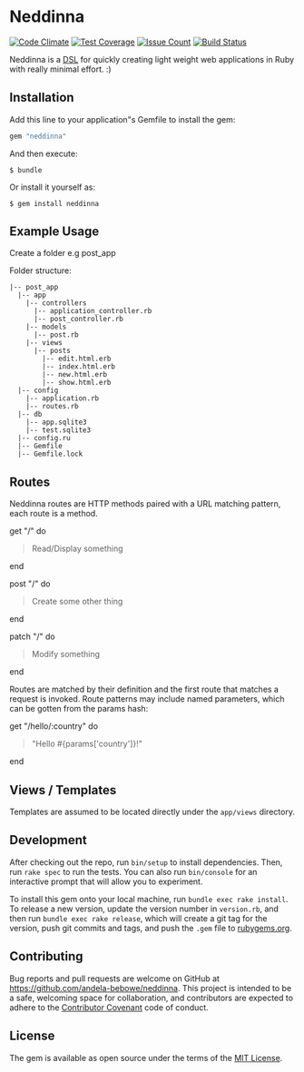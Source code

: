 # Neddinna
[![Code Climate](https://codeclimate.com/github/andela-bebowe/neddinna/badges/gpa.svg)](https://codeclimate.com/github/andela-bebowe/neddinna)
[![Test Coverage](https://codeclimate.com/github/andela-bebowe/neddinna/badges/coverage.svg)](https://codeclimate.com/github/andela-bebowe/neddinna/coverage)
[![Issue Count](https://codeclimate.com/github/andela-bebowe/neddinna/badges/issue_count.svg)](https://codeclimate.com/github/andela-bebowe/neddinna)
[![Build Status](https://travis-ci.org/andela-bebowe/neddinna.svg?branch=master)](https://travis-ci.org/andela-bebowe/neddinna)

Neddinna is a [DSL](http://en.wikipedia.org/wiki/Domain-specific_language) for quickly creating light weight web applications in Ruby with really minimal effort. :)

## Installation

Add this line to your application"s Gemfile to install the gem:

```ruby
gem "neddinna"
```

And then execute:

    $ bundle

Or install it yourself as:

    $ gem install neddinna

## Example Usage

Create a folder e.g post_app

Folder structure:

    |-- post_app
      |-- app
        |-- controllers
          |-- application_controller.rb
          |-- post_controller.rb
        |-- models
          |-- post.rb
        |-- views
          |-- posts
            |-- edit.html.erb
            |-- index.html.erb
            |-- new.html.erb
            |-- show.html.erb
      |-- config
        |-- application.rb
        |-- routes.rb
      |-- db
        |-- app.sqlite3
        |-- test.sqlite3
      |-- config.ru
      |-- Gemfile
      |-- Gemfile.lock

## Routes

Neddinna routes are HTTP methods paired with a URL matching pattern, each route is a method.

get "/" do
> Read/Display something

end

post "/" do
> Create some other thing

end

patch "/" do
> Modify something

end

Routes are matched by their definition and the first route that matches a request is invoked.
Route patterns may include named parameters, which can be gotten from the params hash:

get "/hello/:country" do
>"Hello #{params['country']}!"

end

## Views / Templates

Templates are assumed to be located directly under the `app/views` directory.

## Development

After checking out the repo, run `bin/setup` to install dependencies. Then, run `rake spec` to run the tests. You can also run `bin/console` for an interactive prompt that will allow you to experiment.

To install this gem onto your local machine, run `bundle exec rake install`. To release a new version, update the version number in `version.rb`, and then run `bundle exec rake release`, which will create a git tag for the version, push git commits and tags, and push the `.gem` file to [rubygems.org](https://rubygems.org).

## Contributing

Bug reports and pull requests are welcome on GitHub at https://github.com/andela-bebowe/neddinna. This project is intended to be a safe, welcoming space for collaboration, and contributors are expected to adhere to the [Contributor Covenant](contributor-covenant.org) code of conduct.


## License

The gem is available as open source under the terms of the [MIT License](http://opensource.org/licenses/MIT).
